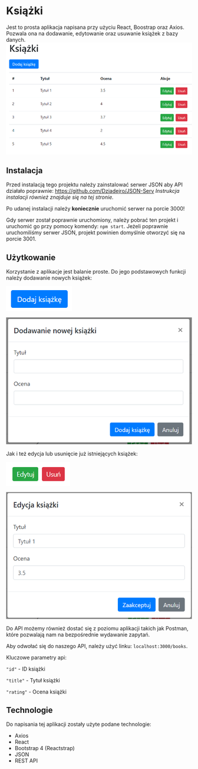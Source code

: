 # Książki
Jest to prosta aplikacja napisana przy użyciu React, Boostrap oraz Axios. Pozwala ona na dodawanie, edytowanie oraz usuwanie książek z bazy danych.
![](src/images/main.png)

## Instalacja
Przed instalacją tego projektu należy zainstalować serwer JSON aby API działało poprawnie: https://github.com/Dziadejro/JSON-Serv
*Instrukcja instalacji również znajduje się na tej stronie.*

Po udanej instalacji należy **koniecznie** uruchomić serwer na porcie 3000!

Gdy serwer został poprawnie uruchomiony, należy pobrać ten projekt i uruchomić go przy pomocy komendy: `npm start`. Jeżeli poprawnie uruchomiliśmy serwer JSON, projekt powinien domyślnie otworzyć się na porcie 3001.

## Użytkowanie
Korzystanie z aplikacje jest balanie proste. Do jego podstawowych funkcji należy dodawanie nowych książek:

![](src/images/add.png)

![](src/images/addpanel.png)

Jak i też edycja lub usunięcie już istniejących książek:

![](src/images/editdelete.png)

![](src/images/editpanel.png)

Do API możemy również dostać się z poziomu aplikacji takich jak Postman, które pozwalają nam na bezpośrednie wydawanie zapytań.

Aby odwołać się do naszego API, należy użyć linku: `localhost:3000/books`.

Kluczowe parametry api:

`"id"` - ID książki

`"title"` - Tytuł książki

`"rating"` - Ocena książki

## Technologie

Do napisania tej aplikacji zostały użyte podane technologie:
- Axios
- React
- Bootstrap 4 (Reactstrap)
- JSON
- REST API
